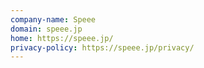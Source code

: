 ```yaml
---
company-name: Speee
domain: speee.jp
home: https://speee.jp/
privacy-policy: https://speee.jp/privacy/
---
```




